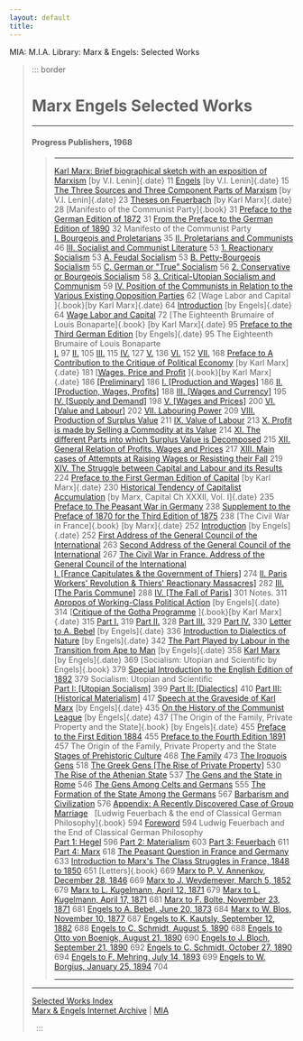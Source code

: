 ```yaml
---
layout: default
title: 
---
```

MIA: M.I.A. Library: Marx & Engels: Selected Works

> ::: border
>  
>
> # Marx Engels Selected Works
>
> ------------------------------------------------------------------------
>
> #### Progress Publishers, 1968
>
> >   -------------------------------------------------------------------------------------------------------------------------------------------- -----
> >   [Karl Marx: Brief biographical sketch with an exposition of Marxism](../../../../lenin/works/1914/granat/index.htm) [by V.I. Lenin]{.date}   11
> >   [Engels](../../../../lenin/works/1895/misc/engels-bio.htm) [by V.I. Lenin]{.date}                                                            15
> >   [The Three Sources and Three Component Parts of Marxism](../../../../lenin/works/1913/mar/x01.htm) [by V.I. Lenin]{.date}                    23
> >   [Theses on Feuerbach](../../1845/theses/theses.htm) [by Karl Marx]{.date}                                                                    28
> >   [Manifesto of the Communist Party]{.book}                                                                                                    31
> >   [Preface to the German Edition of 1872](../../1848/communist-manifesto/preface.htm#preface-1872)                                             31
> >   [From the Preface to the German Edition of 1890](../../1848/communist-manifesto/preface.htm#preface-1890)                                    32
> >   Manifesto of the Communist Party                                                                                                             
> >   [I. Bourgeois and Proletarians](../../1848/communist-manifesto/ch01.htm)                                                                     35
> >   [II. Proletarians and Communists](../../1848/communist-manifesto/ch02.htm)                                                                   46
> >   [III. Socialist and Communist Literature](../../1848/communist-manifesto/ch03.htm)                                                           53
> >   [1. Reactionary Socialism](../../1848/communist-manifesto/ch03.htm#a)                                                                        53
> >   [A. Feudal Socialism](../../1848/communist-manifesto/ch03.htm#136)                                                                           53
> >   [B. Petty-Bourgeois Socialism](../../1848/communist-manifesto/ch03.htm#147)                                                                  55
> >   [C. German or "True" Socialism](../../1848/communist-manifesto/ch03.htm#154)                                                                 56
> >   [2. Conservative or Bourgeois Socialism](../../1848/communist-manifesto/ch03.htm#b)                                                          58
> >   [3. Critical-Utopian Socialism and Communism](../../1848/communist-manifesto/ch03.htm#c)                                                     59
> >   [IV. Position of the Communists in Relation to the Various Existing Opposition Parties](../../1848/communist-manifesto/ch04.htm)             62
> >   [Wage Labor and Capital ]{.book}[by Karl Marx]{.date}                                                                                        64
> >   [Introduction](../../1847/wage-labour/intro.htm) [by Engels]{.date}                                                                          64
> >   [Wage Labor and Capital](../../1847/wage-labour/index.htm)                                                                                   72
> >   [The Eighteenth Brumaire of Louis Bonaparte]{.book} [by Karl Marx]{.date}                                                                    95
> >   [Preface to the Third German Edition](../../1885/prefaces/18th-brumaire.htm) [by Engels]{.date}                                              95
> >   The Eighteenth Brumaire of Louis Bonaparte                                                                                                   
> >   [I.](../../1852/18th-brumaire/ch01.htm)                                                                                                      97
> >   [II.](../../1852/18th-brumaire/ch02.htm)                                                                                                     105
> >   [III.](../../1852/18th-brumaire/ch03.htm)                                                                                                    115
> >   [IV.](../../1852/18th-brumaire/ch04.htm)                                                                                                     127
> >   [V.](../../1852/18th-brumaire/ch05.htm)                                                                                                      136
> >   [VI.](../../1852/18th-brumaire/ch06.htm)                                                                                                     152
> >   [VII.](../../1852/18th-brumaire/ch07.htm)                                                                                                    168
> >   [Preface to A Contribution to the Critique of Political Economy](../../1859/critique-pol-economy/preface.htm) [by Karl Marx]{.date}          181
> >   [[Wages, Price and Profit](../../1865/value-price-profit/index.htm) ]{.book}[by Karl Marx]{.date}                                            186
> >   [\[Preliminary\]](../../1865/value-price-profit/ch01.htm#c0)                                                                                 186
> >   [I. \[Production and Wages\]](../../1865/value-price-profit/ch01.htm#c1)                                                                     186
> >   [II. \[Production, Wages, Profits\]](../../1865/value-price-profit/ch01.htm#c2)                                                              188
> >   [III. \[Wages and Currency\]](../../1865/value-price-profit/ch01.htm#c3)                                                                     195
> >   [IV. \[Supply and Demand\]](../../1865/value-price-profit/ch01.htm#c4)                                                                       198
> >   [V. \[Wages and Prices\]](../../1865/value-price-profit/ch01.htm#c5)                                                                         200
> >   [VI. \[Value and Labour\]](../../1865/value-price-profit/ch02.htm#c6)                                                                        202
> >   [VII. Labouring Power](../../1865/value-price-profit/ch02.htm#c7)                                                                            209
> >   [VIII. Production of Surplus Value](../../1865/value-price-profit/ch02.htm#c8)                                                               211
> >   [IX. Value of Labour](../../1865/value-price-profit/ch02.htm#c9)                                                                             213
> >   [X. Profit is made by Selling a Commodity at its Value](../../1865/value-price-profit/ch02.htm#c10)                                          214
> >   [XI. The different Parts into which Surplus Value is Decomposed](../../1865/value-price-profit/ch02.htm#c11)                                 215
> >   [XII. General Relation of Profits, Wages and Prices](../../1865/value-price-profit/ch03.htm#c12)                                             217
> >   [XIII. Main cases of Attempts at Raising Wages or Resisting their Fall](../../1865/value-price-profit/ch03.htm#c13)                          219
> >   [XIV. The Struggle between Capital and Labour and its Results](../../1865/value-price-profit/ch03.htm#c14)                                   224
> >   [Preface to the First German Edition of Capital](../../1867-c1/p1.htm) [by Karl Marx]{.date}                                                 230
> >   [Historical Tendency of Capitalist Accumulation](../../1867-c1/ch32.htm) [by Marx, Capital Ch XXXII, Vol. I]{.date}                          235
> >   [Preface to The Peasant War in Germany](../../1850/peasant-war-germany/ch0a.htm)                                                             238
> >   [Supplement to the Preface of 1870 for the Third Edition of 1875](../../1850/peasant-war-germany/ch0b.htm)                                   238
> >   [The Civil War in France]{.book} [by Marx]{.date}                                                                                            252
> >   [Introduction](../../1871/civil-war-france/postscript.htm) [by Engels]{.date}                                                                252
> >   [First Address of the General Council of the International](../../1871/civil-war-france/ch01.htm)                                            263
> >   [Second Address of the General Council of the International](../../1871/civil-war-france/ch02.htm)                                           267
> >   [The Civil War in France. Address of the General Council of the International](../../1871/civil-war-france/index.htm)                        
> >   [I. \[France Capitulates & the Government of Thiers\]](../../1871/civil-war-france/ch03.htm)                                                 274
> >   [II. Paris Workers\' Revolution & Thiers\' Reactionary Massacres\]](../../1871/civil-war-france/ch04.htm)                                    282
> >   [III. \[The Paris Commune\]](../../1871/civil-war-france/ch05.htm)                                                                           288
> >   [IV. \[The Fall of Paris\]](../../1871/civil-war-france/ch06.htm)                                                                            301
> >   Notes.                                                                                                                                       311
> >   [Apropos of Working-Class Political Action](../../1871/09/21.htm) [by Engels]{.date}                                                         314
> >   [[Critique of the Gotha Programme](../../1875/gotha/index.htm) ]{.book}[by Karl Marx]{.date}                                                 315
> >   [Part I.](../../1875/gotha/ch01.htm)                                                                                                         319
> >   [Part II.](../../1875/gotha/ch02.htm)                                                                                                        328
> >   [Part III.](../../1875/gotha/ch03.htm)                                                                                                       329
> >   [Part IV.](../../1875/gotha/ch04.htm)                                                                                                        330
> >   [Letter to A. Bebel](../../1875/letters/75_03_18.htm) [by Engels]{.date}                                                                     336
> >   [Introduction to Dialectics of Nature](../../1883/don/ch01.htm) [by Engels]{.date}                                                           342
> >   [The Part Played by Labour in the Transition from Ape to Man](../../1876/part-played-labour/index.htm) [by Engels]{.date}                    358
> >   [Karl Marx](../../1877/06/karl-marx.htm) [by Engels]{.date}                                                                                  369
> >   [Socialism: Utopian and Scientific by Engels]{.book}                                                                                         379
> >   [Special Introduction to the English Edition of 1892](../../1880/soc-utop/int-hist.htm)                                                      379
> >   Socialism: Utopian and Scientific                                                                                                            
> >   [Part I: \[Utopian Socialism\]](../../1880/soc-utop/ch01.htm)                                                                                399
> >   [Part II: \[Dialectics\]](../../1880/soc-utop/ch02.htm)                                                                                      410
> >   [Part III: \[Historical Materialism\]](../../1880/soc-utop/ch03.htm)                                                                         417
> >   [Speech at the Graveside of Karl Marx](../../1883/death/burial.htm) [by Engels]{.date}                                                       435
> >   [On the History of the Communist League](../../1847/communist-league/1885hist.htm) [by Engels]{.date}                                        437
> >   [The Origin of the Family, Private Property and the State]{.book} [by Engels]{.date}                                                         455
> >   [Preface to the First Edition 1884](../../1884/origin-family/preface.htm)                                                                    455
> >   [Preface to the Fourth Edition 1891](../../1884/origin-family/preface2.htm)                                                                  457
> >   The Origin of the Family, Private Property and the State                                                                                     
> >   [Stages of Prehistoric Culture](../../1884/origin-family/ch01.htm)                                                                           468
> >   [The Family](../../1884/origin-family/ch02.htm)                                                                                              473
> >   [The Iroquois Gens](../../1884/origin-family/ch03.htm)                                                                                       518
> >   [The Greek Gens \[The Rise of Private Property\]](../../1884/origin-family/ch04.htm)                                                         530
> >   [The Rise of the Athenian State](../../1884/origin-family/ch05.htm)                                                                          537
> >   [The Gens and the State in Rome](../../1884/origin-family/ch06.htm)                                                                          546
> >   [The Gens Among Celts and Germans](../../1884/origin-family/ch07.htm)                                                                        555
> >   [The Formation of the State Among the Germans](../../1884/origin-family/ch08.htm)                                                            567
> >   [Barbarism and Civilization](../../1884/origin-family/ch09.htm)                                                                              576
> >   [Appendix: A Recently Discovered Case of Group Marriage](../../1884/origin-family/appen.htm)                                                  
> >   [Ludwig Feuerbach & the end of Classical German Philosophy]{.book}                                                                           594
> >   [Foreword](../../1886/ludwig-feuerbach/foreword.htm)                                                                                         594
> >   Ludwig Feuerbach and the End of Classical German Philosophy                                                                                  
> >   [Part 1: Hegel](../../1886/ludwig-feuerbach/ch01.htm)                                                                                        596
> >   [Part 2: Materialism](../../1886/ludwig-feuerbach/ch02.htm)                                                                                  603
> >   [Part 3: Feuerbach](../../1886/ludwig-feuerbach/ch03.htm)                                                                                    611
> >   [Part 4: Marx](../../1886/ludwig-feuerbach/ch04.htm)                                                                                         618
> >   [The Peasant Question in France and Germany](../../1894/peasant-question/index.htm)                                                          633
> >   [Introduction to Marx\'s The Class Struggles in France, 1848 to 1850](../../1895/03/06.htm)                                                  651
> >   [Letters]{.book}                                                                                                                             669
> >   [Marx to P. V. Annenkov, December 28, 1846](../../1846/letters/46_12_28.htm)                                                                 669
> >   [Marx to J. Weydemeyer, March 5, 1852](../../1852/letters/52_03_05.htm)                                                                      679
> >   [Marx to L. Kugelmann, April 12, 1871](../../1871/letters/71_04_12.htm)                                                                      679
> >   [Marx to L. Kugelmann, April 17, 1871](../../1871/letters/71_04_17.htm)                                                                      681
> >   [Marx to F. Bolte, November 23, 1871](../../1871/letters/71_11_23.htm)                                                                       681
> >   [Engels to A. Bebel, June 20, 1873](../../1873/letters/73_06_20.htm)                                                                         684
> >   [Marx to W. Blos, November 10, 1877](../../1877/letters/77_11_10.htm)                                                                        687
> >   [Engels to K. Kautsly, September 12, 1882](../../1882/letters/82_09_12.htm)                                                                  688
> >   [Engels to C. Schmidt, August 5, 1890](../../1890/letters/90_08_05.htm)                                                                      688
> >   [Engels to Otto von Boenigk, August 21, 1890](../../1890/letters/90_08_21.htm)                                                               690
> >   [Engels to J. Bloch, September 21, 1890](../../1890/letters/90_09_21.htm)                                                                    692
> >   [Engels to C. Schmidt, October 27, 1890](../../1890/letters/90_10_27.htm)                                                                    694
> >   [Engels to F. Mehring, July 14, 1893](../../1893/letters/93_07_14.htm)                                                                       699
> >   [Engels to W. Borgius, January 25, 1894](../../1894/letters/94_01_25.htm)                                                                    704
> >   -------------------------------------------------------------------------------------------------------------------------------------------- -----
>
> ------------------------------------------------------------------------
>
> [Selected Works Index](../index.htm)\
> [Marx & Engels Internet Archive](../../../index.htm) \|
> [MIA](../../../../../index.htm)
>
>  
> :::
